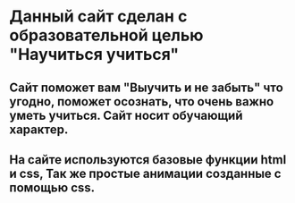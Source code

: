 # **Данный сайт сделан с образовательной целью "Научиться учиться"**

## Сайт поможет вам "Выучить и не забыть" что угодно, поможет осознать, что очень важно уметь учиться.  Сайт носит обучающий характер.

## На сайте используются базовые функции html и css, Так же простые анимации созданные с помощью css.